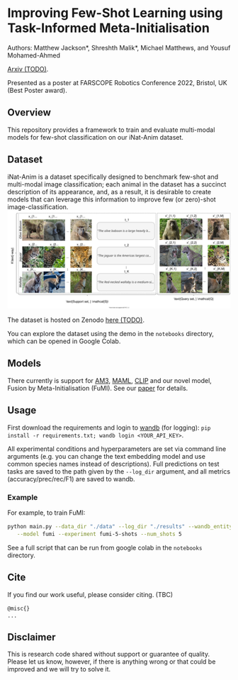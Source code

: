 # Improving Few-Shot Learning using Task-Informed Meta-Initialisation

Authors: Matthew Jackson*, Shreshth Malik*, Michael Matthews, and Yousuf Mohamed-Ahmed

[Arxiv (TODO)](). 

Presented as a poster at FARSCOPE Robotics Conference 2022, Bristol, UK (Best Poster award).

## Overview

This repository provides a framework to train and evaluate multi-modal models for few-shot classification on our iNat-Anim dataset. 

## Dataset 

iNat-Anim is a dataset specifically designed to benchmark few-shot and multi-modal image classification; each animal in the dataset has a succinct description of its appearance, and, as a result, it is desirable to create models that can leverage this information to improve few (or zero)-shot image-classification.
<img src="dataset-example.svg">

The dataset is hosted on Zenodo [here (TODO)]().

You can explore the dataset using the demo in the `notebooks` directory, which can be opened in Google Colab. 

## Models

There currently is support for [AM3](https://proceedings.neurips.cc/paper/2019/hash/d790c9e6c0b5e02c87b375e782ac01bc-Abstract.html), [MAML](https://arxiv.org/abs/1703.03400), [CLIP](https://arxiv.org/abs/2103.00020) and our novel model, Fusion by Meta-Initialisation (FuMI). See our [paper]() for details.

## Usage

First download the requirements and login to [wandb](https://wandb.ai/) (for logging): `pip install -r requirements.txt; wandb login <YOUR_API_KEY>`.

All experimental conditions and hyperparameters are set via command line arguments (e.g. you can change the text embedding model and use common species names instead of descriptions). Full predictions on test tasks are saved to the path given by the `--log_dir` argument, and all metrics (accuracy/prec/rec/F1) are saved to wandb.

### Example

For example, to train FuMI:
```bash
python main.py --data_dir "./data" --log_dir "./results" --wandb_entity "YOUR_WANDB" \
   --model fumi --experiment fumi-5-shots --num_shots 5
```

See a full script that can be run from google colab in the `notebooks` directory.

## Cite

If you find our work useful, please consider citing. (TBC)
```
@misc{}
...
```


## Disclaimer

This is research code shared without support or guarantee of quality. Please let us know, however, if there is anything wrong or that could be improved and we will try to solve it.

